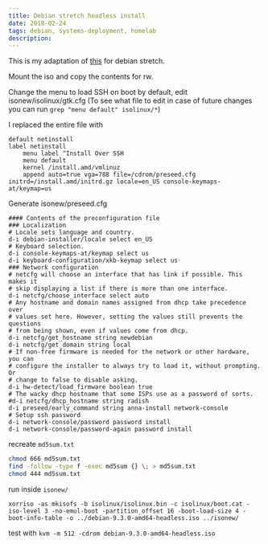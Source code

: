 ```yaml
---
title: Debian stretch headless install
date: 2018-02-24
tags: debian, systems-deployment, homelab
description: 
---
```

This is my adaptation of [this](https://sowhatisthesolution.wordpress.com/2016/03/13/headless-debian-install-via-ssh/) for debian stretch.

Mount the iso and copy the contents for rw.

Change the menu to load SSH on boot by default, edit isonew/isolinux/gtk.cfg
(To see what file to edit in case of future changes you can run `grep "menu default" isolinux/*`)

I replaced the entire file with

```
default netinstall
label netinstall
    menu label ^Install Over SSH
    menu default
    kernel /install.amd/vmlinuz
    append auto=true vga=788 file=/cdrom/preseed.cfg initrd=/install.amd/initrd.gz locale=en_US console-keymaps-at/keymap=us
```

Generate isonew/preseed.cfg
```
#### Contents of the preconfiguration file
### Localization
# Locale sets language and country.
d-i debian-installer/locale select en_US
# Keyboard selection.
d-i console-keymaps-at/keymap select us
d-i keyboard-configuration/xkb-keymap select us
### Network configuration
# netcfg will choose an interface that has link if possible. This makes it
# skip displaying a list if there is more than one interface.
d-i netcfg/choose_interface select auto
# Any hostname and domain names assigned from dhcp take precedence over
# values set here. However, setting the values still prevents the questions
# from being shown, even if values come from dhcp.
d-i netcfg/get_hostname string newdebian
d-i netcfg/get_domain string local
# If non-free firmware is needed for the network or other hardware, you can
# configure the installer to always try to load it, without prompting. Or
# change to false to disable asking.
d-i hw-detect/load_firmware boolean true
# The wacky dhcp hostname that some ISPs use as a password of sorts.
#d-i netcfg/dhcp_hostname string radish
d-i preseed/early_command string anna-install network-console
# Setup ssh password
d-i network-console/password password install
d-i network-console/password-again password install
```

recreate `md5sum.txt`

```bash
chmod 666 md5sum.txt
find -follow -type f -exec md5sum {} \; > md5sum.txt
chmod 444 md5sum.txt
```

run inside `isonew/`

`xorriso -as mkisofs -b isolinux/isolinux.bin -c isolinux/boot.cat -iso-level 3 -no-emul-boot -partition_offset 16 -boot-load-size 4 -boot-info-table -o ../debian-9.3.0-amd64-headless.iso ../isonew/`

test with `kvm -m 512 -cdrom debian-9.3.0-amd64-headless.iso`
